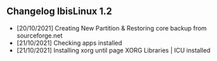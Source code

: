 ## Changelog IbisLinux 1.2


* [20/10/2021] Creating New Partition & Restoring core backup from sourceforge.net
* [21/10/2021] Checking apps installed
* [21/10/2021] Installing xorg until page XORG Libraries | ICU installed
